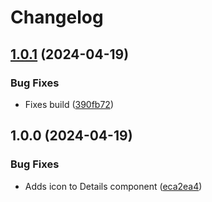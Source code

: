 # Changelog

## [1.0.1](https://github.com/javalent/components/compare/v1.0.0...v1.0.1) (2024-04-19)


### Bug Fixes

* Fixes build ([390fb72](https://github.com/javalent/components/commit/390fb72ce1ff44fd4fddadb127b85444ef0a84ba))

## 1.0.0 (2024-04-19)


### Bug Fixes

* Adds icon to Details component ([eca2ea4](https://github.com/javalent/components/commit/eca2ea4f34e9447bb1a4fc9b8db8579691ee2bec))
